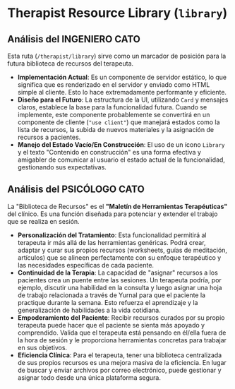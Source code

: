 # Therapist Resource Library (`library`)

## Análisis del INGENIERO CATO

Esta ruta (`/therapist/library`) sirve como un marcador de posición para la futura biblioteca de recursos del terapeuta.

-   **Implementación Actual**: Es un componente de servidor estático, lo que significa que es renderizado en el servidor y enviado como HTML simple al cliente. Esto lo hace extremadamente performante y eficiente.
-   **Diseño para el Futuro**: La estructura de la UI, utilizando `Card` y mensajes claros, establece la base para la funcionalidad futura. Cuando se implemente, este componente probablemente se convertirá en un componente de cliente (`"use client"`) que manejará estados como la lista de recursos, la subida de nuevos materiales y la asignación de recursos a pacientes.
-   **Manejo del Estado Vacío/En Construcción**: El uso de un ícono `Library` y el texto "Contenido en construcción" es una forma efectiva y amigabler de comunicar al usuario el estado actual de la funcionalidad, gestionando sus expectativas.

## Análisis del PSICÓLOGO CATO

La "Biblioteca de Recursos" es el **"Maletín de Herramientas Terapéuticas"** del clínico. Es una función diseñada para potenciar y extender el trabajo que se realiza en sesión.

-   **Personalización del Tratamiento**: Esta funcionalidad permitirá al terapeuta ir más allá de las herramientas genéricas. Podrá crear, adaptar y curar sus propios recursos (worksheets, guías de meditación, artículos) que se alineen perfectamente con su enfoque terapéutico y las necesidades específicas de cada paciente.
-   **Continuidad de la Terapia**: La capacidad de "asignar" recursos a los pacientes crea un puente entre las sesiones. Un terapeuta podría, por ejemplo, discutir una habilidad en la consulta y luego asignar una hoja de trabajo relacionada a través de Yurnal para que el paciente la practique durante la semana. Esto refuerza el aprendizaje y la generalización de habilidades a la vida cotidiana.
-   **Empoderamiento del Paciente**: Recibir recursos curados por su propio terapeuta puede hacer que el paciente se sienta más apoyado y comprendido. Valida que el terapeuta está pensando en él/ella fuera de la hora de sesión y le proporciona herramientas concretas para trabajar en sus objetivos.
-   **Eficiencia Clínica**: Para el terapeuta, tener una biblioteca centralizada de sus propios recursos es una mejora masiva de la eficiencia. En lugar de buscar y enviar archivos por correo electrónico, puede gestionar y asignar todo desde una única plataforma segura.
